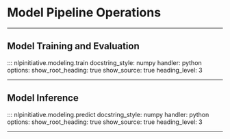 # Model Pipeline Operations

***

## Model Training and Evaluation
::: nlpinitiative.modeling.train
    docstring_style: numpy
    handler: python
    options:
        show_root_heading: true
        show_source: true
        heading_level: 3

***

## Model Inference
::: nlpinitiative.modeling.predict
    docstring_style: numpy
    handler: python
    options:
        show_root_heading: true
        show_source: true
        heading_level: 3

***